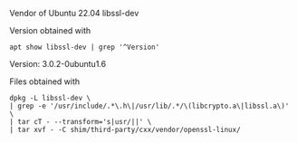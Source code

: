 Vendor of Ubuntu 22.04 libssl-dev

Version obtained with
```
apt show libssl-dev | grep '^Version'
```
Version: 3.0.2-0ubuntu1.6

Files obtained with
```
dpkg -L libssl-dev \
| grep -e '/usr/include/.*\.h\|/usr/lib/.*/\(libcrypto.a\|libssl.a\)' \
| tar cT - --transform='s|usr/||' \
| tar xvf - -C shim/third-party/cxx/vendor/openssl-linux/
```
